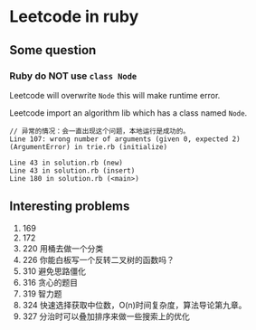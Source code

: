 # Leetcode in ruby

## Some question

### **Ruby** do **NOT** use `class Node`

Leetcode will overwrite `Node` this will make runtime error.

Leetcode import an algorithm lib which has a class named `Node`.

```plain
// 异常的情况：会一直出现这个问题，本地运行是成功的。
Line 107: wrong number of arguments (given 0, expected 2) (ArgumentError) in trie.rb (initialize)

Line 43 in solution.rb (new)
Line 43 in solution.rb (insert)
Line 180 in solution.rb (<main>)
```

## Interesting problems

1. 169
1. 172
1. 220 用桶去做一个分类
1. 226 你能白板写一个反转二叉树的函数吗？
1. 310 避免思路僵化
1. 316 贪心的题目
1. 319 智力题
1. 324 快速选择获取中位数，O(n)时间复杂度，算法导论第九章。
1. 327 分治时可以叠加排序来做一些搜索上的优化
